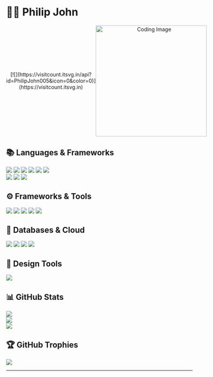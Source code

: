 # 👨‍💻 **Philip John**
<div align="center" style="display: flex; align-items: center; justify-content: space-between;">

  <span>
    [![](https://visitcount.itsvg.in/api?id=PhilipJohn005&icon=0&color=0)](https://visitcount.itsvg.in)
  </span>

  <span>
    <img src="https://img.freepik.com/premium-photo/coding-website-development_1015293-6182.jpg?w=996" alt="Coding Image" width="300px">
  </span>

</div>

## 📚 **Languages & Frameworks**
![](https://img.shields.io/badge/c-%2300599C.svg?style=for-the-badge&logo=c&logoColor=white) ![](https://img.shields.io/badge/c++-%2300599C.svg?style=for-the-badge&logo=c%2B%2B&logoColor=white) ![](https://img.shields.io/badge/java-%23ED8B00.svg?style=for-the-badge&logo=openjdk&logoColor=white) ![](https://img.shields.io/badge/kotlin-%237F52FF.svg?style=for-the-badge&logo=kotlin&logoColor=white) ![](https://img.shields.io/badge/python-3670A0?style=for-the-badge&logo=python&logoColor=ffdd54) ![](https://img.shields.io/badge/dart-%230175C2.svg?style=for-the-badge&logo=dart&logoColor=white)  
![](https://img.shields.io/badge/html5-%23E34F26.svg?style=for-the-badge&logo=html5&logoColor=white) ![](https://img.shields.io/badge/css3-%231572B6.svg?style=for-the-badge&logo=css3&logoColor=white) ![](https://img.shields.io/badge/javascript-%23323330.svg?style=for-the-badge&logo=javascript&logoColor=%23F7DF1E)

## ⚙️ **Frameworks & Tools**
![](https://img.shields.io/badge/Android%20Studio-3DDC84.svg?style=for-the-badge&logo=Android-Studio&logoColor=white) ![](https://img.shields.io/badge/Flutter-%2302569B.svg?style=for-the-badge&logo=Flutter&logoColor=white) ![](https://img.shields.io/badge/React%20Native-%2320232a.svg?style=for-the-badge&logo=react&logoColor=%2361DAFB) ![](https://img.shields.io/badge/React-%2320232a.svg?style=for-the-badge&logo=react&logoColor=%2361DAFB) ![](https://img.shields.io/badge/Android-34A853.svg?style=for-the-badge&logo=Android&logoColor=white)

## 💾 **Databases & Cloud**
![](https://img.shields.io/badge/MongoDB-%234ea94b.svg?style=for-the-badge&logo=mongodb&logoColor=white) ![](https://img.shields.io/badge/sqlite-%2307405e.svg?style=for-the-badge&logo=sqlite&logoColor=white) ![](https://img.shields.io/badge/Firebase-%23039BE5.svg?style=for-the-badge&logo=firebase) ![](https://img.shields.io/badge/AWS-%23FF9900.svg?style=for-the-badge&logo=amazon-aws&logoColor=white)

## 🎨 **Design Tools**
![](https://img.shields.io/badge/Figma-%23F24E1E.svg?style=for-the-badge&logo=figma&logoColor=white)

## 📊 **GitHub Stats**
![](https://github-readme-stats.vercel.app/api?username=PhilipJohn005&theme=tokyonight&hide_border=true&include_all_commits=false&count_private=false)<br/>
![](https://github-readme-streak-stats.herokuapp.com/?user=PhilipJohn005&theme=tokyonight&hide_border=true)<br/>
![](https://github-readme-stats.vercel.app/api/top-langs/?username=PhilipJohn005&theme=tokyonight&hide_border=true&include_all_commits=false&count_private=false&layout=compact)

## 🏆 **GitHub Trophies**
![](https://github-profile-trophy.vercel.app/?username=PhilipJohn005&theme=gruvbox&no-frame=false&no-bg=true&margin-w=4)

---


